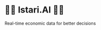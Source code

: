 # 🧙‍♀️ Istari.AI 🧙‍♂️

Real-time economic data for better decisions


<!--

**Here are some ideas to get you started:**

🌈 TBA: Contribution guidelines - how can the community get involved?
-->
